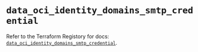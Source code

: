 # `data_oci_identity_domains_smtp_credential`

Refer to the Terraform Registory for docs: [`data_oci_identity_domains_smtp_credential`](https://registry.terraform.io/providers/oracle/oci/6.18.0/docs/data-sources/identity_domains_smtp_credential).
